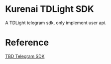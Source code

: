 # Kurenai TDLight SDK
A TDLight telegram sdk, only implement user api.
# Reference
[TBD Telegram SDK](https://github.com/rmuhamedgaliev/tbd-telegram)

